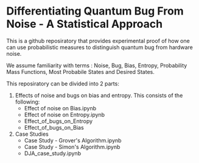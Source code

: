 # Differentiating Quantum Bug From Noise - A Statistical Approach

This is a github reposiratory that provides experimental proof of how one can use probabilistic measures to distinguish quantum bug from hardware noise. 

We assume familiarity with terms : Noise, Bug, Bias, Entropy, Probability Mass Functions, Most Probabile States and Desired States.

This reposiratory can be divided into 2 parts:
1. Effects of noise and bugs on bias and entropy. This consists of the following:
   - Effect of noise on Bias.ipynb
   - Effect of noise on Entropy.ipynb
   - Effect_of_bugs_on_Entropy
   - Effect_of_bugs_on_Bias
2. Case Studies
   - Case Study - Grover's Algorithm.ipynb
   - Case Study - Simon's Algorithm.ipynb
   - DJA_case_study.ipynb
